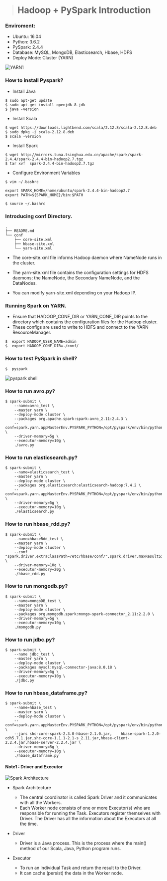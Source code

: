 ># Hadoop + PySpark Introduction  
### Enviroment:
* Ubuntu: 16.04 
* Python: 3.6.2
* PySpark: 2.4.4
* Database: MySQL, MongoDB, Elasticsearch, Hbase, HDFS
* Deploy Mode: Cluster (YARN)

![YARN1](https://img.onl/OVs21C)


### How to install Pyspark?

* Install Java
```
$ sudo apt-get update
$ sudo apt-get install openjdk-8-jdk
$ java -version
```

* Install Scala
```
$ wget https://downloads.lightbend.com/scala/2.12.8/scala-2.12.8.deb
$ sudo dpkg -i scala-2.12.8.deb
$ scala -version
```

* Install Spark
```
$ wget http://mirrors.tuna.tsinghua.edu.cn/apache/spark/spark-2.4.4/spark-2.4.4-bin-hadoop2.7.tgz 
$ tar xvf  spark-2.4.4-bin-hadoop2.7.tgz
```

* Configure Environment Variables
```
$ vim ~/.bashrc
```
```
export SPARK_HOME=/home/ubuntu/spark-2.4.4-bin-hadoop2.7
export PATH=${SPARK_HOME}/bin:$PATH
```
```
$ source ~/.bashrc
```

### Introducing conf Directory.
```
.
├── README.md
└── conf
    ├── core-site.xml
    ├── hbase-site.xml
    └── yarn-site.xml
```

* The core-site.xml file informs Hadoop daemon where NameNode runs in the cluster.

* The yarn-site.xml file contains the configuration settings for HDFS daemons; the NameNode, the Secondary NameNode, and the DataNodes.

* You can modify yarn-site.xml depending on your Hadoop IP.

### Running Spark on YARN.
* Ensure that HADOOP_CONF_DIR or YARN_CONF_DIR points to the directory which contains the configuration files for the Hadoop cluster.
* These configs are used to write to HDFS and connect to the YARN ResourceManager. 
```
$  export HADOOP_USER_NAME=admin
$  export HADOOP_CONF_DIR=./conf/
```

### How to test PySpark in shell?
```
$  pyspark
```
![pyspark shell](https://img.onl/HyByD5)


### How to run avro.py?
```
$ spark-submit \
    --name=avro_test \
    --master yarn \
    --deploy-mode cluster \
    --packages org.apache.spark:spark-avro_2.11:2.4.3 \
    --conf=spark.yarn.appMasterEnv.PYSPARK_PYTHON=/opt/pyspark/env/bin/python \
    --driver-memory=5g \
    --executor-memory=10g \
    ./avro.py 
```


### How to run elasticsearch.py?
```
$ spark-submit \
    --name=elasticsearch_test \
    --master yarn \
    --deploy-mode cluster \
    --packages org.elasticsearch:elasticsearch-hadoop:7.4.2 \
    --conf=spark.yarn.appMasterEnv.PYSPARK_PYTHON=/opt/pyspark/env/bin/python \
    --driver-memory=5g \
    --executor-memory=10g \
    ./elasticsearch.py 
```

### How to run hbase_rdd.py?
```
$ spark-submit \
    --name=hbaseRdd_test \
    --master yarn \
    --deploy-mode cluster \
    --conf "spark.driver.extraClassPath=/etc/hbase/conf/",spark.driver.maxResultSize=4g \
    --driver-memory=10g \
    --executor-memory=20g \
    ./hbase_rdd.py 
```

### How to run mongodb.py?
```
$ spark-submit \
    --name=mongoDB_test \
    --master yarn \
    --deploy-mode cluster \
    --packages org.mongodb.spark:mongo-spark-connector_2.11:2.2.0 \
    --driver-memory=5g \
    --executor-memory=10g \
    ./mongodb.py 
```

### How to run jdbc.py?
```
$ spark-submit \
    --name jdbc_test \
    --master yarn \
    --deploy-mode cluster \
    --packages mysql:mysql-connector-java:8.0.18 \
    --driver-memory=5g \
    --executor-memory=10g \
    ./jdbc.py 
```

### How to run hbase_dataframe.py?
```
$ spark-submit \
    --name=hbase_test \
    --master yarn \
    --deploy-mode cluster \
    --conf=spark.yarn.appMasterEnv.PYSPARK_PYTHON=/opt/pyspark/env/bin/python \
    --jars shc-core-spark-2.3.0-hbase-2.1.0.jar,    hbase-spark-1.2.0-cdh5.7.1.jar,shc-core-1.1.1-2.1-s_2.11.jar,hbase-client-2.2.4.jar,hbase-server-2.2.4.jar \
    --driver-memory=5g \
    --executor-memory=10g \
    ./hbase_dataframe.py
```


#### Note1 : Driver and Executor

![Spark Architecture](https://blog.knoldus.com/wp-content/uploads/2019/12/Image-1-1.png)

+ Spark Architecture
  * The central coordinator is called Spark Driver and it communicates with all the Workers.
  * Each Worker node consists of one or more Executor(s) who are responsible for running the Task. Executors register themselves with Driver. The Driver has all the information about the Executors at all the time.

+ Driver
  * Driver is a Java process. This is the process where the main() method of our Scala, Java, Python program runs.


+ Executor

  * To run an individual Task and return the result to the Driver.
  * It can cache (persist) the data in the Worker node.
